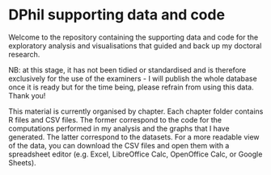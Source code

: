 # DPhil supporting data and code
Welcome to the repository containing the supporting data and code for the exploratory analysis and visualisations that guided and back up my doctoral research. 

NB: at this stage, it has not been tidied or standardised and is therefore exclusively for the use of the examiners - I will publish the whole database once it is ready but for the time being, please refrain from using this data.
Thank you!

This material is currently organised by chapter. Each chapter folder contains R files and CSV files. The former correspond to the code for the computations performed in my analysis and the graphs that I have generated. The latter correspond to the datasets. For a more readable view of the data, you can download the CSV files and open them with a spreadsheet editor (e.g. Excel, LibreOffice Calc, OpenOffice Calc, or Google Sheets).
